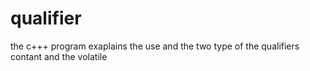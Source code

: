 # qualifier
the c+++ program exaplains the use and the two type of the qualifiers contant and the volatile
